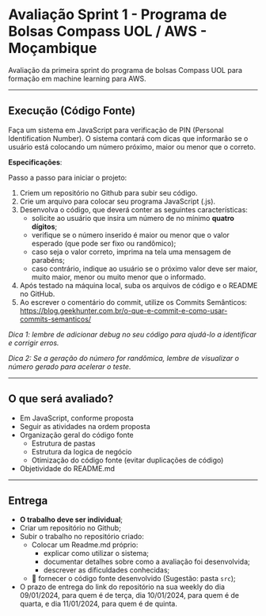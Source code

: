 # Avaliação Sprint 1 - Programa de Bolsas Compass UOL / AWS - Moçambique

Avaliação da primeira sprint do programa de bolsas Compass UOL para formação em machine learning para AWS.

***

## Execução (Código Fonte)

Faça um sistema em JavaScript para verificação de PIN (Personal Identification Number). O sistema contará com dicas que informarão se o usuário está colocando um número próximo, maior ou menor que o correto.

**Especificações**:

Passo a passo para iniciar o projeto:

1. Criem um repositório no Github para subir seu código.
2. Crie um arquivo para colocar seu programa JavaScript (.js).
3. Desenvolva o código, que deverá conter as seguintes características:
    - solicite ao usuário que insira um número de no mínimo **quatro dígitos**;
    - verifique se o número inserido é maior ou menor que o valor esperado (que pode ser fixo ou randômico);
    - caso seja o valor correto, imprima na tela uma mensagem de parabéns;
    - caso contrário, indique ao usuário se o próximo valor deve ser maior, muito maior, menor ou muito menor que o informado.
4. Após testado na máquina local, suba os arquivos de código e o README no GitHub.
5. Ao escrever o comentário do commit, utilize os Commits Semânticos: https://blog.geekhunter.com.br/o-que-e-commit-e-como-usar-commits-semanticos/ 

*Dica 1: lembre de adicionar debug no seu código para ajudá-lo a identificar e corrigir erros.*

*Dica 2: Se a geração do número for randômica, lembre de visualizar o número gerado para acelerar o teste.*


***

## O que será avaliado?

- Em JavaScript, conforme proposta
- Seguir as atividades na ordem proposta
- Organização geral do código fonte
  - Estrutura de pastas
  - Estrutura da logica de negócio
  - Otimização do código fonte (evitar duplicações de código)
- Objetividade do README.md

***

## Entrega

- **O trabalho deve ser individual**;
- Criar um repositório no Github;
- Subir o trabalho no repositório criado:
  - Colocar um Readme.md próprio:
    - explicar como utilizar o sistema;
    - documentar detalhes sobre como a avaliação foi desenvolvida;
    - descrever as dificuldades conhecidas;
  - 🔨 fornecer o código fonte desenvolvido (Sugestão: pasta `src`);
- O prazo de entrega do link do repositório na sua weekly do dia 09/01/2024, para quem é de terça, dia 10/01/2024, para quem é de quarta, e dia 11/01/2024, para quem é de quinta. 
